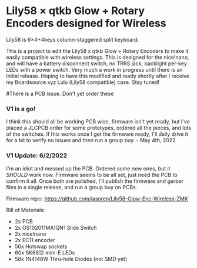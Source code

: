 # Lily58 × qtkb Glow + Rotary Encoders designed for Wireless

Lily58 is 6×4+4keys column-staggered split keyboard.

This is a project to edit the Lily58 x qtkb Glow + Rotary Encoders to make it easily compatible with wireless settings. This is designed for the nice!nano, and will have a battery disconnect switch, no TRRS jack, backlight per-key LEDs with a power switch. Very much a work in progress until there is an initial release. Hoping to have this modified and ready shortly after I receive my Boardsource.xyz Lulu (Lily58 compatible) case. Stay tuned!

#There is a PCB issue. Don't yet order these

### V1 is a go! 
I think this should all be working PCB wise, firmware isn't yet ready, but I've placed a JLCPCB order for some prototypes, ordered all the pieces, and lots of the switches. If this works once I get the firmware ready, I'll daily drive it for a bit to verify no issues and then run a group buy. - May 4th, 2022
### V1 Update: 6/2/2022
I'm an idiot and messed up the PCB. Ordered some new ones, but it *SHOULD* work now. Firmware seems to be all set, just need the PCB to confirm it all. Once both are polished, I'll publish the firmware and gerber files in a single release, and run a group buy on PCBs.

Firmware repo: https://github.com/iasoren/Lily58-Glow-Enc-Wireless-ZMK




Bill of Materials:
* 2x PCB
* 2x OS102011MA1QN1 Slide Switch
* 2x nice!nano
* 2x EC11 encoder
* 56x Hotswap sockets
* 60x SK6812 mini-E LEDs
* 58x 1N4148W Thru-hole Diodes (not SMD yet)

